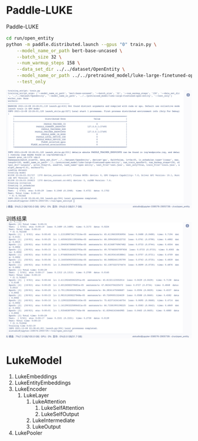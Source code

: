 # Paddle-LUKE
Paddle-LUKE


```bash
cd run/open_entity
python -m paddle.distributed.launch --gpus "0" train.py \
    --model_name_or_path bert-base-uncased \
    --batch_size 32 \
    --num_warmup_steps 158 \
    --data_set_dir ../../dataset/OpenEntity \
    --model_name_or_path ../../pretrained_model/luke-large-finetuned-open-entity \
    --test_only
```

![](pic/open_entity_test_f1.png)


训练结果
![](pic/open_entity_train.png)

# LukeModel
1. LukeEmbeddings
2. LukeEntityEmbeddings
3. LukeEncoder
   1. LukeLayer
      1. LukeAttention
         1. LukeSelfAttention
         2. LukeSelfOutput
      2. LukeIntermediate
      3. LukeOutput
4. LukePooler
